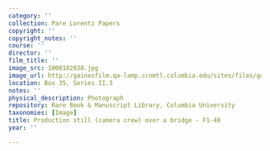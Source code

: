 ```yaml
---
category: ''
collection: Pare Lorentz Papers
copyright: ''
copyright_notes: ''
course: ''
director: ''
film_title: ''
image_src: 1000102038.jpg
image_url: http://gainesfilm.qa-lamp.ccnmtl.columbia.edu/sites/files/gainesfilm/images/1000102038.jpg
location: Box 35, Series II.3
notes: ''
physical_description: Photograph
repository: Rare Book & Manuscript Library, Columbia University
taxonomies: [Image]
title: Production still (camera crew) over a bridge - F1-40
year: ''

---
```

